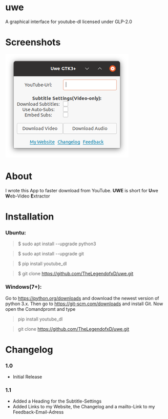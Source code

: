 # uwe
A graphical interface for youtube-dl licensed under GLP-2.0

# Screenshots
![Screenshot Ubuntu Yaru-Theme](https://github.com/TheLegendofxD/uwe/blob/main/uwe-yaru.png?raw=true)

# About
I wrote this App to faster download from YouTube.
**UWE** is short for **U**we **W**eb-Video **E**xtractor

# Installation
### Ubuntu:
  > $ sudo apt install --upgrade python3
  
  > $ sudo apt install --upgrade git
  
  > $ pip install youtube_dl
  
  > $ git clone https://github.com/TheLegendofxD/uwe.git

### Windows(7+):

  Go to https://python.org/downloads and download the newest version of python 3.x.
  Then go to https://git-scm.com/downloads and install Git.
  Now open the Comandpromt and type
  > pip install youtube_dl
  
  > git clone https://github.com/TheLegendofxD/uwe.git
 
 # Changelog
 ### 1.0
- Initial Release

### 1.1
- Added a Heading for the Subtitle-Settings
- Added Links to my Website, the Changelog and a mailto-Link to my Feedback-Email-Adress
